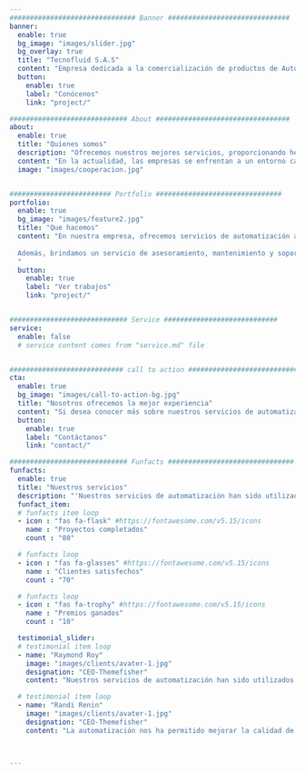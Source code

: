 ```yaml
---
############################### Banner ##############################
banner:
  enable: true
  bg_image: "images/slider.jpg"
  bg_overlay: true
  title: "Tecnofluid S.A.S"
  content: "Empresa dedicada a la comercialización de productos de Automatización Industrial"
  button:
    enable: true
    label: "Conócenos"
    link: "project/"

############################# About #################################
about:
  enable: true
  title: "Quienes somos"
  description: "Ofrecemos nuestros mejores servicios, proporcionando herramientas necesarias para el mejoramiento de sus procesos, ya que aseguramos la calidad en todos nuestros productos"
  content: "En la actualidad, las empresas se enfrentan a un entorno cada vez más competitivo y cambiante, que les exige adaptarse rápidamente a las necesidades de sus clientes y optimizar sus procesos internos. Para lograrlo, una de las soluciones más eficaces es la automatización, que consiste en utilizar tecnologías para realizar tareas repetitivas, complejas o de alto valor añadido de forma más rápida, precisa y rentable."
  image: "images/cooperacion.jpg"


######################### Portfolio ###############################
portfolio:
  enable: true
  bg_image: "images/feature2.jpg"
  title: "Que hacemos"
  content: "En nuestra empresa, ofrecemos servicios de automatización a medida para todo tipo de sectores y negocios. Nuestro equipo de expertos analiza las necesidades específicas de cada cliente y diseña soluciones personalizadas que se integran con sus sistemas existentes y les permiten mejorar su productividad, calidad, seguridad y satisfacción. 
  
  Además, brindamos un servicio de asesoramiento, mantenimiento y soporte técnico continuo para garantizar el correcto funcionamiento y la actualización de las soluciones implementadas..
  "
  button:
    enable: true
    label: "Ver trabajos"
    link: "project/"


############################# Service ############################
service:
  enable: false
  # service content comes from "service.md" file


############################ call to action ###########################
cta:
  enable: true
  bg_image: "images/call-to-action-bg.jpg"
  title: "Nosotros ofrecemos la mejor experiencia"
  content: "Si desea conocer más sobre nuestros servicios de automatización y cómo pueden ayudarle a impulsar su negocio, no dude en contactarnos. Estaremos encantados de atenderle y ofrecerle una propuesta sin compromiso."
  button:
    enable: true
    label: "Contáctanos"
    link: "contact/"

############################# Funfacts ###############################
funfacts:
  enable: true
  title: "Nuestros servicios"
  description: "'Nuestros servicios de automatización han sido utilizados por cientos de clientes satisfechos, que han podido comprobar los beneficios que aportan a sus negocios'"
  funfact_item:
  # funfacts item loop
  - icon : "fas fa-flask" #https://fontawesome.com/v5.15/icons
    name : "Proyectos completados"
    count : "80"

  # funfacts loop
  - icon : "fas fa-glasses" #https://fontawesome.com/v5.15/icons
    name : "Clientes satisfechos"
    count : "70"

  # funfacts loop
  - icon : "fas fa-trophy" #https://fontawesome.com/v5.15/icons
    name : "Premios ganados"
    count : "10"

  testimonial_slider:
  # testimonial item loop
  - name: "Raymond Roy"
    image: "images/clients/avater-1.jpg"
    designation: "CEO-Themefisher"
    content: "Nuestros servicios de automatización han sido utilizados por cientos de clientes satisfechos, que han podido comprobar los beneficios que aportan a sus negocios."

  # testimonial item loop
  - name: "Randi Renin"
    image: "images/clients/avater-1.jpg"
    designation: "CEO-Themefisher"
    content: "La automatización nos ha permitido mejorar la calidad de nuestros productos, al eliminar los errores humanos y los defectos de fabricación. Además, hemos ahorrado costes en mano de obra y energía."



---
```

